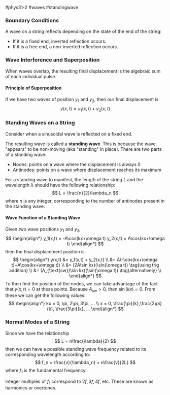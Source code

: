 #phys31-2 #waves #standingwave
### Boundary Conditions
A wave on a string reflects depending on the state of the end of the string:
- If it is a fixed end, inverted reflection occurs.
- If it is a free end, a non-inverted reflection occurs.


### Wave Interference and Superposition
When waves overlap, the resulting final displacement is the algebraic sum of each individual pulse.
#### Principle of Superposition
If we have two waves of position $y_1$ and $y_2$, then our final displacement is
$$
y(x,t) = y_1(x,t) + y_2(x,t)
$$

### Standing Waves on a String
Consider when a sinusoidal wave is reflected on a fixed end.

The resulting wave is called a **standing wave**. This is because the wave "appears" to be non-moving (aka "standing" in place). There are two parts of a standing wave:
- Nodes: points on a wave where the displacement is always 0
- Antinodes: points on a wave where displacement reaches its maximum

For a standing wave to manifest, the length of the string $L$ and the wavelength $\lambda$ should have the following relationship:
$$
L = \frac{n}{2}\lambda_n
$$
where $n$ is any integer, corresponding to the number of antinodes present in the standing wave.
#### Wave Function of a Standing Wave
Given two wave positions $y_1$ and $y_2$,
$$
\begin{align*}
	y_1(x,t) = -A\cos(kx+\omega t)
	y_2(x,t) = A\cos(kx+\omega t)
\end{align*}
$$
then the final displacement position is
$$
\begin{align*}
y(x,t) &= y_1(x,t) + y_2(x,t) \\
&= A(-\cos(kx+\omega t)+A\cos(kx+\omega t)) \\
&= (2A\sin kx)(\sin(\omega t)) \tag{using trig addition} \\
&= (A_{\text{sw}}\sin kx)(\sin(\omega t)) \tag{alternatively} \\
\end{align*}
$$
To then find the position of the nodes, we can take advantage of the fact that $y(x,t) = 0$ at these points. Because $A_\text{sw} > 0$, then $\sin(kx) = 0$. From these we can get the following values:
$$
\begin{align*}
kx = 0, \pi, 2\pi, 3\pi, ... \\
x = 0, \frac{\pi}{k},\frac{2\pi}{k}, \frac{3\pi}{k}, ...
\end{align*}
$$

### Normal Modes of a String
Since we have the relationship
$$
L = n\frac{\lambda}{2}
$$
then we can have a possible standing wave frequency related to its corresponding wavelength according to:
$$
f_n = \frac{v}{\lambda_n} = n\frac{v}{2L}
$$
where $f_1$ is the fundamental frequency.

Integer multiples of $f_1$ correspond to $2f, 3f, 4f,$ etc. These are known as harmonics or overtones.

